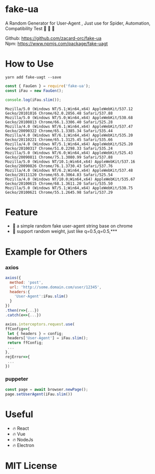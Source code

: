 # fake-ua
A Random Generator for User-Agent , Just use for Spider, Automation, Compatibility Test :tada: :tada: :clown_face:  

Github: https://github.com/zacard-orc/fake-ua  
Npm: https://www.npmjs.com/package/fake-uagt

# How to Use
```shell script
yarn add fake-uagt --save
```
```js
const { FauGen } = require('fake-ua');
const iFau = new FauGen();

console.log(iFau.slim());
```

```text
Mozilla/5.0 (Windows NT/5.1;Win64,x64) AppleWebKit/537.12 Gecko/20101016 Chrome/62.0.2856.48 Safari/537.88
Mozilla/5.0 (Windows NT/5.0;Win64,x64) AppleWebKit/530.68 Gecko/20100813 Chrome/66.1.3306.40 Safari/525.28
Mozilla/4.0 (Windows NT/6.1;Win64,x64) AppleWebKit/537.47 Gecko/20090322 Chrome/65.1.3385.34 Safari/535.44
Mozilla/4.0 (Windows NT/6.1;Win64,x64) AppleWebKit/535.20 Gecko/20110221 Chrome/65.1.3125.45 Safari/535.66
Mozilla/4.0 (Windows NT/5.1;Win64,x64) AppleWebKit/525.20 Gecko/20100317 Chrome/51.0.2298.33 Safari/535.24
Mozilla/5.0 (Windows NT/6.0;Win64,x64) AppleWebKit/525.43 Gecko/20090811 Chrome/75.1.3080.99 Safari/537.88
Mozilla/5.0 (Windows NT/10.1;Win64,x64) AppleWebKit/537.16 Gecko/20090826 Chrome/76.1.3730.43 Safari/537.76
Mozilla/4.0 (Windows NT/6.2;Win64,x64) AppleWebKit/537.48 Gecko/20111120 Chrome/65.0.3064.83 Safari/525.54
Mozilla/4.0 (Windows NT/10.0;Win64,x64) AppleWebKit/535.67 Gecko/20100615 Chrome/68.1.3611.20 Safari/535.50
Mozilla/5.0 (Windows NT/5.1;Win64,x64) AppleWebKit/530.75 Gecko/20100621 Chrome/55.1.2645.98 Safari/537.29
```

# Feature
- :tada: a simple random fake user-agent string base on chrome
- :tada: support random weight, just like q=0.5,q=0.5,***

# Example for Others
### axios
```javascript
axios({
  method: 'post',
  url: 'http://some.domain.com/user/12345',
  headers:{
    'User-Agent':iFau.slim()
  }
})
.then(r=>{...})
.catch(e=>{...})
```

```javascript
axios.interceptors.request.use(
ffConfig=>{
 let { headers } = config;
 headers['User-Agent'] = iFau.slim();
 return ffConfig;
 ...
},
rejError=>{
 ...
})
```
### puppeter
```javascript
const page = await browser.newPage();
page.setUserAgent(iFau.slim())
```


# Useful
- :fire: React
- :fire: Vue
- :fire: NodeJs
- :fire: Electron

# MIT License

